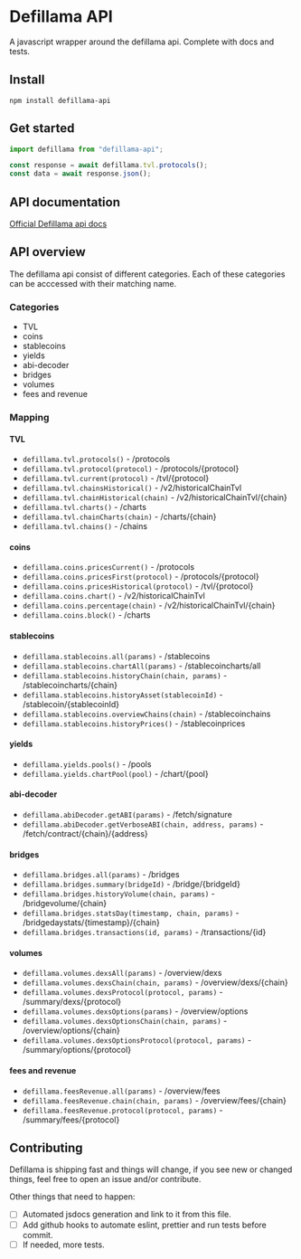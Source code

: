 # Defillama API

A javascript wrapper around the defillama api. Complete with docs and tests.

## Install

```
npm install defillama-api

```

## Get started

```javascript
import defillama from "defillama-api";

const response = await defillama.tvl.protocols();
const data = await response.json();
```

## API documentation

[Official Defillama api docs](https://defillama.com/docs/api)

## API overview

The defillama api consist of different categories. Each of these categories can be acccessed with their matching name.

### Categories

- TVL
- coins
- stablecoins
- yields
- abi-decoder
- bridges
- volumes
- fees and revenue

### Mapping

#### TVL

- `defillama.tvl.protocols()` - /protocols
- `defillama.tvl.protocol(protocol)` - /protocols/{protocol}
- `defillama.tvl.current(protocol)` - /tvl/{protocol}
- `defillama.tvl.chainsHistorical()` - /v2/historicalChainTvl
- `defillama.tvl.chainHistorical(chain)` - /v2/historicalChainTvl/{chain}
- `defillama.tvl.charts()` - /charts
- `defillama.tvl.chainCharts(chain)` - /charts/{chain}
- `defillama.tvl.chains()` - /chains

#### coins

- `defillama.coins.pricesCurrent()` - /protocols
- `defillama.coins.pricesFirst(protocol)` - /protocols/{protocol}
- `defillama.coins.pricesHistorical(protocol)` - /tvl/{protocol}
- `defillama.coins.chart()` - /v2/historicalChainTvl
- `defillama.coins.percentage(chain)` - /v2/historicalChainTvl/{chain}
- `defillama.coins.block()` - /charts

#### stablecoins

- `defillama.stablecoins.all(params)` - /stablecoins
- `defillama.stablecoins.chartAll(params)` - /stablecoincharts/all
- `defillama.stablecoins.historyChain(chain, params)` - /stablecoincharts/{chain}
- `defillama.stablecoins.historyAsset(stablecoinId)` - /stablecoin/{stablecoinId}
- `defillama.stablecoins.overviewChains(chain)` - /stablecoinchains
- `defillama.stablecoins.historyPrices()` - /stablecoinprices

#### yields

- `defillama.yields.pools()` - /pools
- `defillama.yields.chartPool(pool)` - /chart/{pool}

#### abi-decoder

- `defillama.abiDecoder.getABI(params)` - /fetch/signature
- `defillama.abiDecoder.getVerboseABI(chain, address, params)` - /fetch/contract/{chain}/{address}

#### bridges

- `defillama.bridges.all(params)` - /bridges
- `defillama.bridges.summary(bridgeId)` - /bridge/{bridgeId}
- `defillama.bridges.historyVolume(chain, params)` - /bridgevolume/{chain}
- `defillama.bridges.statsDay(timestamp, chain, params)` - /bridgedaystats/{timestamp}/{chain}
- `defillama.bridges.transactions(id, params)` - /transactions/{id}

#### volumes

- `defillama.volumes.dexsAll(params)` - /overview/dexs
- `defillama.volumes.dexsChain(chain, params)` - /overview/dexs/{chain}
- `defillama.volumes.dexsProtocol(protocol, params)` - /summary/dexs/{protocol}
- `defillama.volumes.dexsOptions(params)` - /overview/options
- `defillama.volumes.dexsOptionsChain(chain, params)` - /overview/options/{chain}
- `defillama.volumes.dexsOptionsProtocol(protocol, params)` - /summary/options/{protocol}

#### fees and revenue

- `defillama.feesRevenue.all(params)` - /overview/fees
- `defillama.feesRevenue.chain(chain, params)` - /overview/fees/{chain}
- `defillama.feesRevenue.protocol(protocol, params)` - /summary/fees/{protocol}

## Contributing

Defillama is shipping fast and things will change, if you see new or changed things, feel free to open an issue and/or contribute.

Other things that need to happen:

- [ ] Automated jsdocs generation and link to it from this file.
- [ ] Add github hooks to automate eslint, prettier and run tests before commit.
- [ ] If needed, more tests.
